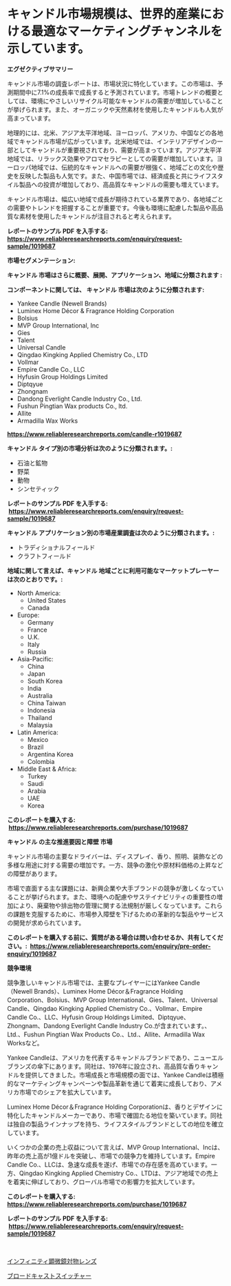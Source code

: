 <p><h1>キャンドル市場規模は、世界的産業における最適なマーケティングチャンネルを示しています。</h1></p><p><strong>エグゼクティブサマリー</strong></p>
<p><p>キャンドル市場の調査レポートは、市場状況に特化しています。この市場は、予測期間中に7.1%の成長率で成長すると予測されています。市場トレンドの概要としては、環境にやさしいリサイクル可能なキャンドルの需要が増加していることが挙げられます。また、オーガニックや天然素材を使用したキャンドルも人気が高まっています。</p><p>地理的には、北米、アジア太平洋地域、ヨーロッパ、アメリカ、中国などの各地域でキャンドル市場が広がっています。北米地域では、インテリアデザインの一部としてキャンドルが重要視されており、需要が高まっています。アジア太平洋地域では、リラックス効果やアロマセラピーとしての需要が増加しています。ヨーロッパ地域では、伝統的なキャンドルへの需要が根強く、地域ごとの文化や歴史を反映した製品も人気です。また、中国市場では、経済成長と共にライフスタイル製品への投資が増加しており、高品質なキャンドルの需要も増えています。</p><p>キャンドル市場は、幅広い地域で成長が期待されている業界であり、各地域ごとの需要やトレンドを把握することが重要です。今後も環境に配慮した製品や高品質な素材を使用したキャンドルが注目されると考えられます。</p></p>
<p><strong>レポートのサンプル PDF を入手する: <a href="https://www.reliableresearchreports.com/enquiry/request-sample/1019687">https://www.reliableresearchreports.com/enquiry/request-sample/1019687</a></strong></p>
<p><strong>市場セグメンテーション:</strong></p>
<p><strong> キャンドル 市場はさらに概要、展開、アプリケーション、地域に分類されます :</strong></p>
<p><strong>コンポーネントに関しては、 キャンドル 市場は次のように分類されます: &nbsp;</strong></p>
<p><ul><li>Yankee Candle (Newell Brands)</li><li>Luminex Home Décor & Fragrance Holding Corporation</li><li>Bolsius</li><li>MVP Group International, Inc</li><li>Gies</li><li>Talent</li><li>Universal Candle</li><li>Qingdao Kingking Applied Chemistry Co., LTD</li><li>Vollmar</li><li>Empire Candle Co., LLC</li><li>Hyfusin Group Holdings Limited</li><li>Diptqyue</li><li>Zhongnam</li><li>Dandong Everlight Candle Industry Co., Ltd.</li><li>Fushun Pingtian Wax products Co., ltd.</li><li>Allite</li><li>Armadilla Wax Works</li></ul></p>
<p><strong><a href="https://www.reliableresearchreports.com/candle-r1019687">https://www.reliableresearchreports.com/candle-r1019687</a></strong></p>
<p><strong> キャンドル タイプ別の市場分析は次のように分類されます。:</strong></p>
<p><ul><li>石油と鉱物</li><li>野菜</li><li>動物</li><li>シンセティック</li></ul></p>
<p><strong>レポートのサンプル PDF を入手する: &nbsp;<a href="https://www.reliableresearchreports.com/enquiry/request-sample/1019687">https://www.reliableresearchreports.com/enquiry/request-sample/1019687</a></strong></p>
<p><strong> キャンドル アプリケーション別の市場産業調査は次のように分類されます。:</strong></p>
<p><ul><li>トラディショナルフィールド</li><li>クラフトフィールド</li></ul></p>
<p><strong>地域に関して言えば、キャンドル 地域ごとに利用可能なマーケットプレーヤーは次のとおりです。:</strong></p>
<p><ul>
    <li>
        North America:
        <ul>
            <li>United States</li>
            <li>Canada</li>
        </ul>
    </li>
    <li>
        Europe:
        <ul>
            <li>Germany</li>
            <li>France</li>
            <li>U.K.</li>
            <li>Italy</li>
            <li>Russia</li>
        </ul>
    </li>
    <li>
        Asia-Pacific:
        <ul>
            <li>China</li>
            <li>Japan</li>
            <li>South Korea</li>
            <li>India</li>
            <li>Australia</li>
            <li>China Taiwan</li>
            <li>Indonesia</li>
            <li>Thailand</li>
            <li>Malaysia</li>
        </ul>
    </li>
    <li>
        Latin America:
        <ul>
            <li>Mexico</li>
            <li>Brazil</li>
            <li>Argentina Korea</li>
            <li>Colombia</li>
        </ul>
    </li>
    <li>
        Middle East & Africa:
        <ul>
            <li>Turkey</li>
            <li>Saudi</li>
            <li>Arabia</li>
            <li>UAE</li>
            <li>Korea</li>
        </ul>
    </li>
    </ul></p>
<p><strong>このレポートを購入する: &nbsp;<a href="https://www.reliableresearchreports.com/purchase/1019687">https://www.reliableresearchreports.com/purchase/1019687</a></strong></p>
<p><strong>キャンドル の主な推進要因と障壁 市場</strong></p>
<p><p>キャンドル市場の主要なドライバーは、ディスプレイ、香り、照明、装飾などの多様な用途に対する需要の増加です。一方、競争の激化や原材料価格の上昇などの障壁があります。</p><p>市場で直面する主な課題には、新興企業や大手ブランドの競争が激しくなっていることが挙げられます。また、環境への配慮やサステイナビリティの重要性の増加により、廃棄物や排出物の管理に関する法規制が厳しくなっています。これらの課題を克服するために、市場参入障壁を下げるための革新的な製品やサービスの開発が求められています。</p></p>
<p><strong>このレポートを購入する前に、質問がある場合は問い合わせるか、共有してください。:&nbsp; <a href="https://www.reliableresearchreports.com/enquiry/pre-order-enquiry/1019687">https://www.reliableresearchreports.com/enquiry/pre-order-enquiry/1019687</a></strong></p>
<p><strong>競争環境</strong></p>
<p><p>競争激しいキャンドル市場では、主要なプレイヤーにはYankee Candle（Newell Brands）、Luminex Home Décor＆Fragrance Holding Corporation、Bolsius、MVP Group International、Gies、Talent、Universal Candle、Qingdao Kingking Applied Chemistry Co.、Vollmar、Empire Candle Co.、LLC、Hyfusin Group Holdings Limited、Diptqyue、Zhongnam、Dandong Everlight Candle Industry Co.が含まれています。、Ltd.、Fushun Pingtian Wax Products Co.、Ltd.、Allite、Armadilla Wax Worksなど。</p><p>Yankee Candleは、アメリカを代表するキャンドルブランドであり、ニューエルブランズの傘下にあります。同社は、1976年に設立され、高品質な香りキャンドルを提供してきました。市場成長と市場規模の面では、Yankee Candleは積極的なマーケティングキャンペーンや製品革新を通じて着実に成長しており、アメリカ市場でのシェアを拡大しています。</p><p>Luminex Home Décor＆Fragrance Holding Corporationは、香りとデザインに特化したキャンドルメーカーであり、市場で確固たる地位を築いています。同社は独自の製品ラインナップを持ち、ライフスタイルブランドとしての地位を確立しています。</p><p>いくつかの企業の売上収益について言えば、MVP Group International、Incは、昨年の売上高が1億ドルを突破し、市場での競争力を維持しています。Empire Candle Co.、LLCは、急速な成長を遂げ、市場での存在感を高めています。一方、Qingdao Kingking Applied Chemistry Co.、LTDは、アジア地域での売上を着実に伸ばしており、グローバル市場での影響力を拡大しています。</p></p>
<p><strong>このレポートを購入する: &nbsp; <a href="https://www.reliableresearchreports.com/purchase/1019687">https://www.reliableresearchreports.com/purchase/1019687</a></strong></p>
<p><strong>レポートのサンプル PDF を入手する: &nbsp;<a href="https://www.reliableresearchreports.com/enquiry/request-sample/1019687">https://www.reliableresearchreports.com/enquiry/request-sample/1019687</a></strong><strong></strong></p>
<p>&nbsp;</p>
<p><p><a href="https://medium.com/@jacksonmith1931/%E7%84%A1%E9%99%90%E3%81%AE%E9%A1%95%E5%BE%AE%E9%8F%A1%E5%AF%BE%E7%89%A9%E3%83%AC%E3%83%B3%E3%82%BA%E5%B8%82%E5%A0%B4%E3%82%B7%E3%82%A7%E3%82%A2%E3%81%AE%E9%80%B2%E5%8C%96%E3%81%A8%E5%B8%82%E5%A0%B4%E6%88%90%E9%95%B7%E3%83%88%E3%83%AC%E3%83%B3%E3%83%892024%E5%B9%B4-2031%E5%B9%B4-3ccc1ea5139b">インフィニティ顕微鏡対物レンズ</a></p><p><a href="https://medium.com/@raymanta28/%E6%94%BE%E9%80%81%E3%82%B9%E3%82%A4%E3%83%83%E3%83%81%E3%83%A3%E3%83%BC%E5%B8%82%E5%A0%B4-%E3%82%BF%E3%82%A4%E3%83%97-%E3%82%A2%E3%83%97%E3%83%AA%E3%82%B1%E3%83%BC%E3%82%B7%E3%83%A7%E3%83%B3-%E5%9C%B0%E7%90%86%E3%81%AB%E3%82%88%E3%82%8B%E5%8C%85%E6%8B%AC%E7%9A%84%E8%A9%95%E4%BE%A1-6f4bea7559f6">ブロードキャストスイッチャー</a></p></p>